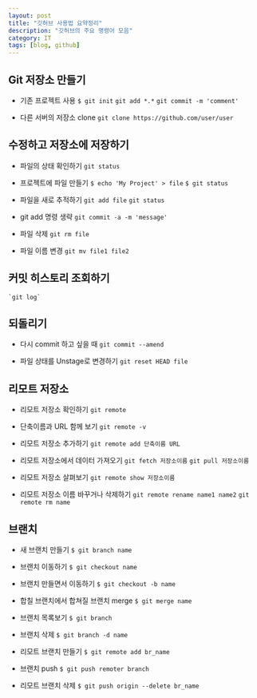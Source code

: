 ```yaml
---
layout: post
title: "깃허브 사용법 요약정리"
description: "깃허브의 주요 명령어 모음"
category: IT
tags: [blog, github]
---
```


## Git 저장소 만들기
  - 기존 프로젝트 사용
     `$ git init`
     `git add *.*`
     `git commit -m 'comment'`

  - 다른 서버의 저장소 clone
     `git clone https://github.com/user/user`

## 수정하고 저장소에 저장하기
  - 파일의 상태 확인하기
    `git status`

  - 프로젝트에 파일 만들기
    `$ echo 'My Project' > file`
    `$ git status`

  - 파일을 새로 추적하기
    `git add file`
    `git status`

  - git add 명령 생략
    `git commit -a -m 'message'`

  - 파일 삭제
    `git rm file`

  - 파일 이름 변경
    `git mv file1 file2`

## 커밋 히스토리 조회하기

    `git log`

## 되돌리기
  - 다시 commit 하고 싶을 때
    `git commit --amend`

  - 파일 상태를 Unstage로 변경하기
    `git reset HEAD file`

## 리모트 저장소
  - 리모트 저장소 확인하기
    `git remote`

  - 단축이름과 URL 함께 보기
    `git remote -v`

  - 리모트 저장소 추가하기
    `git remote add 단축이름 URL`

  - 리모트 저장소에서 데이터 가져오기
    `git fetch 저장소이름`
    `git pull 저장소이름`

  - 리모트 저장소 살펴보기
    `git remote show 저장소이름`

  - 리모트 저장소 이름 바꾸거나 삭제하기
    `git remote rename name1 name2`
    `git remote rm name`

## 브랜치
  - 새 브랜치 만들기
    `$ git branch name`

  - 브랜치 이동하기
    `$ git checkout name`

  - 브랜치 만들면서 이동하기
    `$ git checkout -b name`

  - 합칠 브랜치에서 합쳐질 브랜치 merge
    `$ git merge name`

  - 브랜치 목록보기
    `$ git branch`

  - 브랜치 삭제
    `$ git branch -d name`

  - 리모트 브랜치 만들기
    `$ git remote add br_name`

  - 브랜치 push
    `$ git push remoter branch`

  - 리모트 브랜치 삭제
    `$ git push origin --delete br_name`

    
